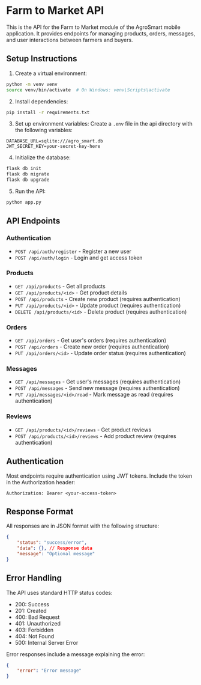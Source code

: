 # Farm to Market API

This is the API for the Farm to Market module of the AgroSmart mobile application. It provides endpoints for managing products, orders, messages, and user interactions between farmers and buyers.

## Setup Instructions

1. Create a virtual environment:
```bash
python -m venv venv
source venv/bin/activate  # On Windows: venv\Scripts\activate
```

2. Install dependencies:
```bash
pip install -r requirements.txt
```

3. Set up environment variables:
Create a `.env` file in the api directory with the following variables:
```
DATABASE_URL=sqlite:///agro_smart.db
JWT_SECRET_KEY=your-secret-key-here
```

4. Initialize the database:
```bash
flask db init
flask db migrate
flask db upgrade
```

5. Run the API:
```bash
python app.py
```

## API Endpoints

### Authentication
- `POST /api/auth/register` - Register a new user
- `POST /api/auth/login` - Login and get access token

### Products
- `GET /api/products` - Get all products
- `GET /api/products/<id>` - Get product details
- `POST /api/products` - Create new product (requires authentication)
- `PUT /api/products/<id>` - Update product (requires authentication)
- `DELETE /api/products/<id>` - Delete product (requires authentication)

### Orders
- `GET /api/orders` - Get user's orders (requires authentication)
- `POST /api/orders` - Create new order (requires authentication)
- `PUT /api/orders/<id>` - Update order status (requires authentication)

### Messages
- `GET /api/messages` - Get user's messages (requires authentication)
- `POST /api/messages` - Send new message (requires authentication)
- `PUT /api/messages/<id>/read` - Mark message as read (requires authentication)

### Reviews
- `GET /api/products/<id>/reviews` - Get product reviews
- `POST /api/products/<id>/reviews` - Add product review (requires authentication)

## Authentication

Most endpoints require authentication using JWT tokens. Include the token in the Authorization header:
```
Authorization: Bearer <your-access-token>
```

## Response Format

All responses are in JSON format with the following structure:
```json
{
    "status": "success/error",
    "data": {}, // Response data
    "message": "Optional message"
}
```

## Error Handling

The API uses standard HTTP status codes:
- 200: Success
- 201: Created
- 400: Bad Request
- 401: Unauthorized
- 403: Forbidden
- 404: Not Found
- 500: Internal Server Error

Error responses include a message explaining the error:
```json
{
    "error": "Error message"
}
``` 